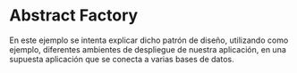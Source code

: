 <h1>Abstract Factory</h1>

<p>
En este ejemplo se intenta explicar dicho patrón de diseño, utilizando como ejemplo, diferentes ambientes de despliegue de nuestra aplicación, en una supuesta aplicación que se conecta a varias bases de datos.
</p>
